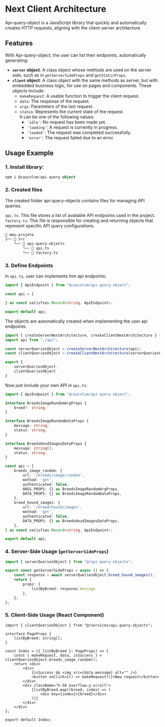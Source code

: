 # Next Client Architecture

Api-query-object is a JavaScript library that quickly and automatically creates HTTP requests, aligning with the client-server architecture.

## Features

With Api-query-object, the user can list their endpoints, automatically generating:

- **`server` object**: A class object whose methods are used on the server side, such as in `getServerSideProps` and `getStaticProps`.
- **`client` object**: A class object with the same methods as server, but with embedded business logic, for use on pages and components. These objects include:
  - `makeRequest`: A usable function to trigger the client request.
  - `data`: The response of the request.
  - `args`: Parameters of the last request.
  - `status`: Represents the current state of the request.  
    It can be one of the following values:
    - `'idle'`: No request has been made yet.
    - `'loading'`: A request is currently in progress.
    - `'loaded'`: The request was completed successfully.
    - `'error'`: The request failed due to an error.

## Usage Example

### 1. Install library: 

```ts
npm i @caucolum/api-query-object
```

### 2. Created files

The created folder api-query-objects contains files for managing API queries.

`api.ts`: This file stores a list of available API endpoints used in the project.
`factory.ts`: This file is responsible for creating and returning objects that represent specific API query configurations.

```txt
📁 meu-projeto
├── 📁 src 
    └── 📁 api-query-objects
        └── 📄 api.ts
        └── 📄 factory.ts
```

### 3. Define Endpoints

In `api.ts`, user can implements him api endpoints: 

```ts
import { ApiEndpoint } from "@caucolum/api-query-object";

const api = {

} as const satisfies Record<string, ApiEndpoint>;

export default api;
```

The objects are automatically created when implementing the user api endpoints:

```ts
import { createServerNextArchitecture, createClientNextArchitecture } from "@caucolum/api-query-object";
import api from "./api";

const serverQueriesObject = createServerNextArchitecture(api);
const clientQueriesObject = createClientNextArchitecture(serverQueriesObject, api);

export {
    serverQueriesObject,
    clientQueriesObject
}
```

Now just include your own API in `api.ts`:

```ts
import { ApiEndpoint } from "@caucolum/api-query-object";

interface BreedsImageRandomArgProps {
    breed?: string;
}

interface BreedsImageRandomDataProps {
    message: string;
    status: string;
}

interface BreedsHoudImagesDataProps {
    message: string[];
    status: string;
}

const api = {
    breeds_image_random: {
        url: '/breeds/image/random',
        method: 'get',
        authenticated: false,
        ARGS_PROPS: {} as BreedsImageRandomArgProps,
        DATA_PROPS: {} as BreedsImageRandomDataProps,
    },
    breed_hound_images: {
        url: '/breed/hound/images',
        method: 'get',
        authenticated: false,
        DATA_PROPS: {} as BreedsHoudImagesDataProps,
    },
} as const satisfies Record<string, ApiEndpoint>;

export default api;
```

### 4. Server-Side Usage (`getServerSideProps`)

```ts
import { serverQueriesObject } from "@/api-query-objects";

export const getServerSideProps = async () => {
    const response = await serverQueriesObject.breed_hound_images();
    return {
        props: {
            listByBreed: response.message
        },
    };
};
```

### 5. Client-Side Usage (React Component)

```tsx
import { clientQueriesObject } from "@/services/api-query-objects";

interface PageProps {
    listByBreed: string[];
}

const Index = ({ listByBreed }: PageProps) => {
    const { makeRequest, data, isSuccess } = clientQueriesObject.breeds_image_random();
    return <div>
        <div>
            {isSuccess && <img src={data.message} alt="" />}
            <button onClick={() => makeRequest()}>New request</button>
        </div>
        <div className="h-50 overflow-y-scroll">
            {listByBreed.map((breed, index) => (
                <div key={index}>{breed}</div>
            ))}
        </div>
    </div>
};

export default Index;
```
